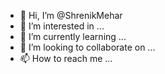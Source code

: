 - 👋 Hi, I’m @ShrenikMehar
- 👀 I’m interested in ...
- 🌱 I’m currently learning ...
- 💞️ I’m looking to collaborate on ...
- 📫 How to reach me ...

<!---
ShrenikMehar/ShrenikMehar is a ✨ special ✨ repository because its `README.md` (this file) appears on your GitHub profile.
You can click the Preview link to take a look at your changes.
--->
